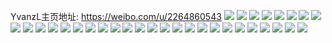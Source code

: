 YvanzL主页地址: https://weibo.com/u/2264860543 
![](https://wx4.sinaimg.cn/mw2000/86ff077fly1h8z96gp16vj20u014045b.jpg) 
![](https://wx4.sinaimg.cn/mw2000/86ff077fly1h8z96gcmfmj20u0140q8y.jpg) 
![](https://wx4.sinaimg.cn/mw2000/86ff077fly1h8z96h33a2j20u014143m.jpg) 
![](https://wx4.sinaimg.cn/mw2000/86ff077fly1h8z96hhy1hj20u01407a2.jpg) 
![](https://wx4.sinaimg.cn/mw2000/86ff077fly1h8xtzbjzkjj20u01t140n.jpg) 
![](https://wx4.sinaimg.cn/mw2000/86ff077fly1h8xtzb7cj9j20u01t1tbb.jpg) 
![](https://wx4.sinaimg.cn/mw2000/86ff077fly1h8vkx9wokwj21l3245kjl.jpg) 
![](https://wx4.sinaimg.cn/mw2000/86ff077fly1h83x52scroj21o0280npd.jpg) 
![](https://wx4.sinaimg.cn/mw2000/86ff077fly1h83x51hqhtj21o0280e81.jpg) 
![](https://wx4.sinaimg.cn/mw2000/86ff077fly1h83x54rwq1j21mc25s4qp.jpg) 
![](https://wx4.sinaimg.cn/mw2000/86ff077fly1h7uf2tbvznj20td0tdq61.jpg) 
![](https://wx4.sinaimg.cn/mw2000/86ff077fly1h7uf23a7xbj20lz0tb78z.jpg) 
![](https://wx4.sinaimg.cn/mw2000/86ff077fly1h7uf22zqvlj20ne0v70xf.jpg) 
![](https://wx4.sinaimg.cn/mw2000/86ff077fly1h7qjsy9v6mj21721le7w9.jpg) 
![](https://wx4.sinaimg.cn/mw2000/86ff077fly1h7qjteuh4kj224v24vkjl.jpg) 
![](https://wx4.sinaimg.cn/mw2000/86ff077fly1h6q0am8i7aj21160u0abl.jpg) 
![](https://wx4.sinaimg.cn/mw2000/86ff077fly1h6q0amqqpxj20u00u0478.jpg) 
![](https://wx4.sinaimg.cn/mw2000/86ff077fly1h6q0alprkgj20tc134427.jpg) 
![](https://wx4.sinaimg.cn/mw2000/86ff077fly1h6njx66t6mj21kk23fdxh.jpg) 
![](https://wx4.sinaimg.cn/mw2000/86ff077fly1h6njxzpnbcj22bc334kjo.jpg) 
![](https://wx4.sinaimg.cn/mw2000/86ff077fly1h6njy0zgo7j22bc334af8.jpg) 
![](https://wx4.sinaimg.cn/mw2000/86ff077fly1h5x6zcbtv6j20u0140q7i.jpg) 
![](https://wx4.sinaimg.cn/mw2000/86ff077fly1h5mxl4pdw9j21b72bwkj4.jpg) 
![](https://wx4.sinaimg.cn/mw2000/86ff077fly1h5mxl5bg00j20qk1b9138.jpg) 
![](https://wx4.sinaimg.cn/mw2000/86ff077fly1h5mxl61y21j213a1xtn89.jpg) 
![](https://wx4.sinaimg.cn/mw2000/86ff077fly1h5mxl9akn9j21bc1r34qr.jpg) 
![](https://wx4.sinaimg.cn/mw2000/86ff077fly1h5mxl6v44ej218o27f4dj.jpg) 
![](https://wx4.sinaimg.cn/mw2000/86ff077fly1h5mxlb6zvuj215q1jn4n7.jpg) 
![](https://wx4.sinaimg.cn/mw2000/86ff077fly1h5mxlfzwxsj22bc334x6p.jpg) 
![](https://wx4.sinaimg.cn/mw2000/86ff077fly1h5mxlcmme2j22dc1s0e81.jpg) 
![](https://wx4.sinaimg.cn/mw2000/86ff077fly1h5mxlef1jaj23342bcx6q.jpg) 
![](https://wx4.sinaimg.cn/mw2000/86ff077fly1h53i89h2o6j20qr0zqqi2.jpg) 
